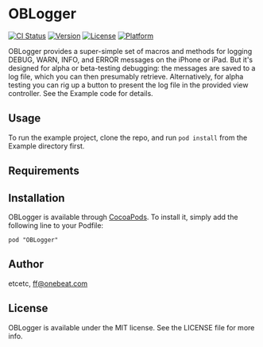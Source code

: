 # OBLogger

[![CI Status](http://img.shields.io/travis/etcetc/OBLogger.svg?style=flat)](https://travis-ci.org/etcetc/OBLogger)
[![Version](https://img.shields.io/cocoapods/v/OBLogger.svg?style=flat)](http://cocoadocs.org/docsets/OBLogger)
[![License](https://img.shields.io/cocoapods/l/OBLogger.svg?style=flat)](http://cocoadocs.org/docsets/OBLogger)
[![Platform](https://img.shields.io/cocoapods/p/OBLogger.svg?style=flat)](http://cocoadocs.org/docsets/OBLogger)

OBLogger provides a super-simple set of macros and methods for logging DEBUG, WARN, INFO, and ERROR messages on the iPhone or iPad.  But it's designed for alpha or beta-testing debugging: the messages are saved to a log file, which you can then presumably retrieve.  Alternatively, for alpha testing you can rig up a button to present the log file in the provided view controller.  See the Example code for details.

## Usage

To run the example project, clone the repo, and run `pod install` from the Example directory first.

## Requirements

## Installation

OBLogger is available through [CocoaPods](http://cocoapods.org). To install
it, simply add the following line to your Podfile:

    pod "OBLogger"

## Author

etcetc, ff@onebeat.com

## License

OBLogger is available under the MIT license. See the LICENSE file for more info.

